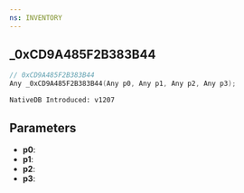 ```yaml
---
ns: INVENTORY
---
```

## _0xCD9A485F2B383B44

```c
// 0xCD9A485F2B383B44
Any _0xCD9A485F2B383B44(Any p0, Any p1, Any p2, Any p3);
```

```
NativeDB Introduced: v1207
```

## Parameters
* **p0**:
* **p1**:
* **p2**:
* **p3**:
